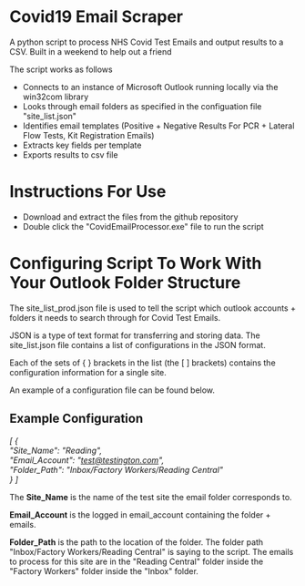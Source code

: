 # Covid19 Email Scraper
A python script to process NHS Covid Test Emails and output results to a CSV. Built in a weekend to help out a friend

The script works as follows

<ul>

<li>Connects to an instance of Microsoft Outlook running locally via the win32com library</li> 
<li>Looks through email folders as specified in the configuation file "site_list.json"</li>
<li>Identifies email templates (Positive + Negative Results For PCR + Lateral Flow Tests, Kit Registration Emails)</li>
<li>Extracts key fields per template</li>
<li>Exports results to csv file</li>
      
</ul>


<h1>Instructions For Use </h1>

<ul>
<li>Download and extract the files from the github repository</li>
<li>Double click the "CovidEmailProcessor.exe" file to run the script</li>
</ul>


<h1> Configuring Script To Work With Your Outlook Folder Structure </h1>

The site_list_prod.json file is used to tell the script which outlook accounts + folders it needs to search through for Covid Test Emails.

JSON is a type of text format for transferring and storing data. The site_list.json file contains a list of configurations in the JSON format.

Each of the sets of { } brackets in the list (the [ ] brackets) contains the configuration information for a single site. 

An example of a configuration file can be found below.

<h2>Example Configuration</h2>

<i>[  {  
      "Site_Name": "Reading",  
    "Email_Account": "test@testington.com",  
    "Folder_Path": "Inbox/Factory Workers/Reading Central"  
  }  ]</i>



The <b>Site_Name</b> is the name of the test site the email folder corresponds to.

<b>Email_Account</b> is the logged in email_account containing the folder + emails.

<b>Folder_Path</b> is the path to the location of the folder. The folder path "Inbox/Factory Workers/Reading Central" is saying to the script. The emails to process for this site are in the "Reading Central" folder inside the "Factory Workers" folder inside the "Inbox" folder.

